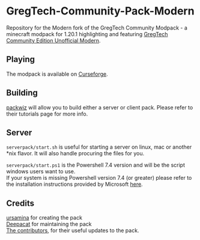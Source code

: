 # GregTech-Community-Pack-Modern

Repository for the Modern fork of the GregTech Community Modpack - a minecraft modpack for 1.20.1 highlighting and featuring [GregTech Community Edition Unofficial Modern](https://github.com/GregTechCEu/GregTech-Modern).

## Playing

The modpack is available on [Curseforge](https://legacy.curseforge.com/minecraft/modpacks/gregtech-community-pack-modern).

## Building

[packwiz](https://packwiz.infra.link/) will allow you to build either a server or client pack.
Please refer to their tutorials page for more info.

## Server

`serverpack/start.sh` is useful for starting a server on linux, mac or another \*nix flavor. It will also handle procuring the files for you.

`serverpack/start.ps1` is the Powershell 7.4 version and will be the script windows users want to use.<br>
If your system is missing Powershell version 7.4 (or greater) please refer to the installation instructions provided
by Microsoft [here](https://learn.microsoft.com/en-us/powershell/scripting/install/installing-powershell-on-windows?view=powershell-7.4).

## Credits

[ursamina](https://github.com/ursamina) for creating the pack<br>
[Deepacat](https://github.com/Deepacat) for maintaining the pack<br>
[The contributors](https://github.com/GregTechCEu/GregTech-Modern-Community-Pack/graphs/contributors),
for their useful updates to the pack.

